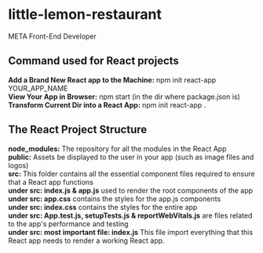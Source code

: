 # little-lemon-restaurant
META Front-End Developer

## Command used for React projects
**Add a Brand New React app to the Machine:** npm init react-app YOUR_APP_NAME <br />
**View Your App in Browser:** npm start (in the dir where package.json is) <br />
**Transform Current Dir into a React App:** npm init react-app . <br />

## The React Project Structure
**node_modules:** The repository for all the modules in the React App <br />
**public:** Assets be displayed to the user in your app (such as image files and logos) <br />
**src:** This folder contains all the essential component files required to ensure that a React app functions <br />
**under src: index.js & app.js** used to render the root components of the app <br />
**under src: app.css** contains the styles for the app.js components <br />
**under src: index.css** contains the styles for the entire app <br />
**under src: App.test.js, setupTests.js & reportWebVitals.js** are files related to the app's performance and testing <br />
**under src: most important file: index.js** This file import everything that this React app needs to render a working React app. <br />